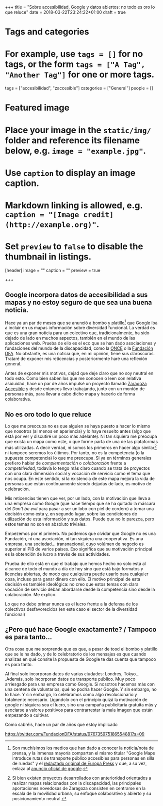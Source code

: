 +++
title = "Sobre accesibilidad, Google y datos abiertos: no todo es oro lo que reluce"
date = 2018-03-22T23:24:22+01:00
draft = true

# Tags and categories
# For example, use `tags = []` for no tags, or the form `tags = ["A Tag", "Another Tag"]` for one or more tags.
tags = ["accesibilidad", "zaccesible"]
categories = ["General"]
people = []

# Featured image
# Place your image in the `static/img/` folder and reference its filename below, e.g. `image = "example.jpg"`.
# Use `caption` to display an image caption.
#   Markdown linking is allowed, e.g. `caption = "[Image credit](http://example.org)"`.
# Set `preview` to `false` to disable the thumbnail in listings.
[header]
image = ""
caption = ""
preview = true

+++

## Google incorpora datos de accesibilidad a sus mapas y no estoy seguro de que sea una buena noticia.

Hace ya un par de meses que se anunció a bombo y platillo[^anuncios] que Google iba a incluir en us mapas información sobre diversidad funcional. La verdad es que es una gran noticia para un colectivo que, tradicionalmente, ha sido dejado de lado en muchos aspectos, también en el mundo de las aplicaciones web. Prueba de ello es el eco que se han dado asociaciones y fundaciones del mundo de la discapacidad, como la [ONCE](https://twitter.com/tpalahi/status/974599980660019205) o la [Fundación DFA](https://twitter.com/FundacionDFA/status/976735975186554881?s=09). No obstante, es una noticia que, en mi opinión, tiene sus claroscuros. Trataré de exponer mis reticencias y posteriormente haré una reflexión general.

Antes de exponer mis motivos, dejad que deje claro que no soy neutral en todo esto. Como bien saben los que me conocen o leen con relativa asiduidad, hace un par de años impulsé un proyecto llamado [Zaragoza Accesible](https://zaccesible.usj.es) y desde entonces llevo trabajando, junto con un montón de personas más, para llevar a cabo dicho mapa y hacerlo de forma colaborativa.

## No es oro todo lo que reluce
Lo que me preocupa no es que alguien se haya puesto a hacer lo mismo que nosotros (al menos en apariencia) y lo haya resuelto antes (algo que está por ver y discutiré un poco más adelante). Ni tan siquiera me preocupa que exista un mapa como este, o que forme parta de una de las plataformas más utilizadas. A decir verdad, ni somos los primeros en hacer algo similar[^proyectos-similares] ni tampoco seremos los últimos. Por tanto, no es la competencia (o la supuesta competencia) lo que me preocupa. Si ya en términos generales prefiero hablar de *complementación* o *colaboración* frente a *competitividad*, todavía lo tengo más claro cuando se trata de proyectos con una clara dimensión social y vocación de servicio como el tema que nos ocupa. En este sentido, si la existencia de este mapa mejora la vida de personas que están contínuamente siendo dejadas de lado, es motivo de celebración.

Mis reticencias tienen que ver, por un lado, con la motivación que lleva a una empresa como Google (que hace tiempo que se ha quitado la máscara del *Don't be evil* para pasar a ser un lobo con piel de cordero) a tomar una decisión como esta y, en segundo lugar, sobre las condiciones de utilización de esta información y sus datos. Puede que no lo parezca, pero estos temas no son en absoluto triviales.

Empezemos por el primero. No podemos que olvidar que Google no es una Fundación, ni una asociación, ni tan siquiera una cooperativa. Es una empresa, una sociedad... transnacional, cuyo volúmen de negocio es superior al PIB de varios países. Eso significa que su motivación principal es la obtención de lucro a través de sus actividades.

Prueba de ello está en que el trabajo que hemos hecho no solo está al alcance de todo el mundo a día de hoy sino que está bajo formatos y licencias abiertas, de modo que cualquiera puede usarlo para cualquier cosa, incluso para ganar dinero con ello. El motivo principal de esta decisión es también ideológica: no creo que estos temas con clara vocación de servicio deban abordarse desde la competencia sino desde la colaboración.
Me explico.

Lo que no debe primar nunca es el lucro frente a la defensa de los colectivos desfavorecidos (en este caso el sector de la diversidad funcional)

## ¿Pero qué hace Google exactamente? / Tampoco es para tanto...
Otra cosa que me sorprende que es que, a pesar de tood el bombo y platillo que se le ha dado, y de lo celebratorio de los mensajes es que cuando analizas en qué consite la propuesta de Google te das cuenta que tampoco es para tanto.

Al final solo incorporan datos de varias ciudades: Londres, Tokyo... .Además, solo incorporan datos de transporte público. Muy poco arriesgado para una empresa como Google. Si nosotros hacemos más con una centena de voluntarios, qué no podría hacer Google. Y sin embargo, no lo hace. Y sin embargo, lo celebramos como algo revolucionario y totalmente necesario. Ligándolo con el principio quizá la motivación de google ni siquiera sea el lucro, sino una campaña publicitaria gratuita más y asociarse a valores positivos para contrarrestar la mala imagen que están empezando a cultivar.

Como sabréis, hace un par de años que estoy implicado

https://twitter.com/FundacionDFA/status/976735975186554881?s=09

[^anuncios]: Son muchísimos los medios que han dado a conocer la noticia/nota de prensa, y la inmensa mayoría comparten el mismo titular "Google Maps introduce rutas de transporte público accesibles para personas en silla de ruedas" y el [redactado original de Europa Press](http://www.europapress.es/portaltic/internet/noticia-google-maps-introduce-rutas-transporte-publico-accesibles-personas-silla-ruedas-20180315123904.html) y que, a su vez, enlaza al [anuncio oficial de google](https://www.blog.google/products/maps/introducing-wheelchair-accessible-routes-transit-navigation/).
[^proyectos-similares]: Si bien existen proyectos desarrollados con anterioridad orientados a realizar mapas relacionados con la discapacidad, las principales aportaciones novedosas de Zaragoza consisten en centrarse en la escala de la movilidad urbana, su enfoque colaborativo y abierto y su posicionamiento neutral.
